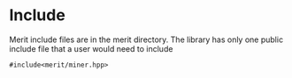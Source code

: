# Include

Merit include files are in the merit directory. The library has only one public
include file that a user would need to include

`#include<merit/miner.hpp>`

